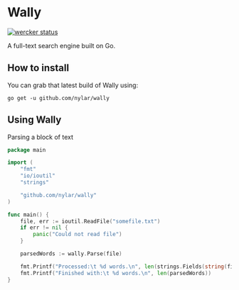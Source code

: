 # Wally

[![wercker status](https://app.wercker.com/status/ffa1468bc1ebe9c1dd7d0c2d00f4c76f/s "wercker status")](https://app.wercker.com/project/bykey/ffa1468bc1ebe9c1dd7d0c2d00f4c76f)

A full-text search engine built on Go.

## How to install

You can grab that latest build of Wally using:

```go get -u github.com/nylar/wally```

## Using Wally

Parsing a block of text

```go
package main

import (
	"fmt"
	"io/ioutil"
	"strings"

	"github.com/nylar/wally"
)

func main() {
	file, err := ioutil.ReadFile("somefile.txt")
	if err != nil {
		panic("Could not read file")
	}

	parsedWords := wally.Parse(file)

	fmt.Printf("Processed:\t %d words.\n", len(strings.Fields(string(file))))
	fmt.Printf("Finished with:\t %d words.\n", len(parsedWords))
}
```